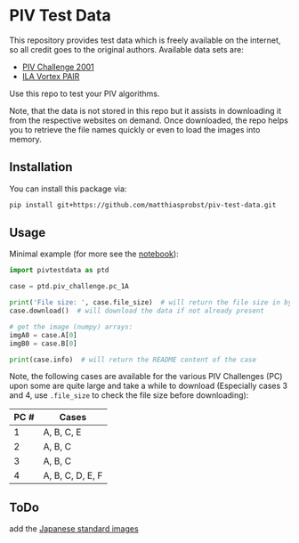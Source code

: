 # PIV Test Data

This repository provides test data which is freely available on the internet, so all credit goes to the original
authors. Available data sets are:

* [PIV Challenge 2001](https://www.pivchallenge.org/)
* [ILA Vortex PAIR](https://www.pivtec.com/pivview.html)

Use this repo to test your PIV algorithms.

Note, that the data is not stored in this repo but it assists in downloading it from the respective websites on demand.
Once downloaded, the repo helps you to retrieve the file names quickly or even to load the images into memory.

## Installation

You can install this package via:

```bash
pip install git+https://github.com/matthiasprobst/piv-test-data.git
```

## Usage

Minimal example (for more see the [notebook](notebooks/usage.ipynb)):

```python
import pivtestdata as ptd

case = ptd.piv_challenge.pc_1A

print('File size: ', case.file_size)  # will return the file size in bytes
case.download()  # will download the data if not already present

# get the image (numpy) arrays:
imgA0 = case.A[0]
imgB0 = case.B[0]

print(case.info)  # will return the README content of the case
```

Note, the following cases are available for the various PIV Challenges (PC) upon some are quite large and take a while
to download (Especially cases 3 and 4, use `.file_size` to check the file size before downloading):

PC # | Cases
--- | ---
1 | A, B, C, E
2 | A, B, C
3 | A, B, C
4 | A, B, C, D, E, F

## ToDo

add the [Japanese standard images](http://www.vsj.jp/~pivstd/image-e.html)
